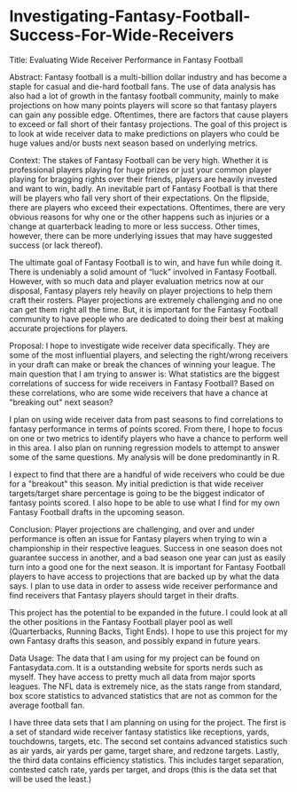 # Investigating-Fantasy-Football-Success-For-Wide-Receivers

Title: Evaluating Wide Receiver Performance in Fantasy Football

Abstract: 
Fantasy football is a multi-billion dollar industry and has become a staple for casual and die-hard football fans. The use of data analysis has also had a lot of growth in the fantasy football community, mainly to make projections on how many points players will score so that fantasy players can gain any possible edge. Oftentimes, there are factors that cause players to exceed or fall short of their fantasy projections. The goal of this project is to look at wide receiver data to make predictions on players who could be huge values and/or busts next season based on underlying metrics. 

Context:
The stakes of Fantasy Football can be very high. Whether it is professional players playing for huge prizes or just your common player playing for bragging rights over their friends, players are heavily invested and want to win, badly. An inevitable part of Fantasy Football is that there will be players who fall very short of their expectations. On the flipside, there are players who exceed their expectations. Oftentimes, there are very obvious reasons for why one or the other happens such as injuries or a change at quarterback leading to more or less success. Other times, however, there can be more underlying issues that may have suggested success (or lack thereof).

The ultimate goal of Fantasy Football is to win, and have fun while doing it. There is undeniably a solid amount of “luck” involved in Fantasy Football. However, with so much data and player evaluation metrics now at our disposal, Fantasy players rely heavily on player projections to help them craft their rosters. Player projections are extremely challenging and no one can get them right all the time. But, it is important for the Fantasy Football community to have people who are dedicated to doing their best at making accurate projections for players. 

Proposal:
I hope to investigate wide receiver data specifically. They are some of the most influential players, and selecting the right/wrong receivers in your draft can make or break the chances of winning your league. The main question that I am trying to answer is: What statistics are the biggest correlations of success for wide receivers in Fantasy Football? Based on these correlations, who are some wide receivers that have a chance at "breaking out" next season?

I plan on using wide receiver data from past seasons to find correlations to fantasy performance in terms of points scored. From there, I hope to focus on one or two metrics to identify players who have a chance to perform well in this area. I also plan on running regression models to attempt to answer some of the same questions. My analysis will be done predominantly in R. 

I expect to find that there are a handful of wide receivers who could be due for a "breakout" this season. My initial prediction is that wide receiver targets/target share percentage is going to be the biggest indicator of fantasy points scored. I also hope to be able to use what I find for my own Fantasy Football drafts in the upcoming season. 

Conclusion:
Player projections are challenging, and over and under performance is often an issue for Fantasy players when trying to win a championship in their respective leagues. Success in one season does not guarantee success in another, and a bad season one year can just as easily turn into a good one for the next season. It is important for Fantasy Football players to have access to projections that are backed up by what the data says. I plan to use data in order to assess wide receiver performance and find receivers that Fantasy players should target in their drafts. 

This project has the potential to be expanded in the future. I could look at all the other positions in the Fantasy Football player pool as well (Quarterbacks, Running Backs, Tight Ends). I hope to use this project for my own Fantasy drafts this season, and possibly expand in future years. 


Data Usage:
The data that I am using for my project can be found on Fantasydata.com. It is a outstanding website for sports nerds such as myself. They have access to pretty much all data from major sports leagues. The NFL data is extremely nice, as the stats range from standard, box score statistics to advanced statistics that are not as common for the average football fan. 

I have three data sets that I am planning on using for the project. The first is a set of standard wide receiver fantasy statistics like receptions, yards, touchdowns, targets, etc. The second set contains advanced statistics such as air yards, air yards per game, target share, and redzone targets. Lastly, the third data contains efficiency statistics. This includes target separation, contested catch rate, yards per target, and drops (this is the data set that will be used the least.)



